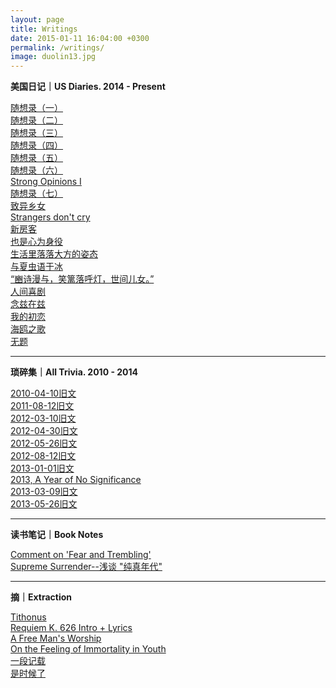 ```yaml
---
layout: page
title: Writings
date: 2015-01-11 16:04:00 +0300
permalink: /writings/
image: duolin13.jpg
---
```

**美国日记｜US Diaries.   2014 - Present**

[随想录（一）](https://wang-axiom.com/writings34)   
[随想录（二）](https://wang-axiom.com/writings22)   
[随想录（三）](https://wang-axiom.com/writings24)   
[随想录（四）](https://wang-axiom.com/writings25)   
[随想录（五）](https://wang-axiom.com/writings35)  
[随想录（六）](https://wang-axiom.com/writings27)   
[Strong Opinions I](https://wang-axiom.com/writings31)   
[随想录（七）](https://wang-axiom.com/writings29)   
[致异乡女](https://wang-axiom.com/writings11)  
[Strangers don't cry](https://wang-axiom.com/writings12)  
[新房客](https://wang-axiom.com/writings13)  
[也是心为身役](https://wang-axiom.com/writings14)  
[生活里落落大方的姿态](https://wang-axiom.com/writings15)  
[与夏虫语于冰](https://wang-axiom.com/writings16)  
[“豳诗漫与，笑篱落呼灯，世间儿女。”](https://wang-axiom.com/writings18)   
[人间喜剧](https://wang-axiom.com/writings19)   
[念兹在兹](https://wang-axiom.com/writings20)   
[我的初恋](https://wang-axiom.com/writings36)     
[海鸥之歌](https://wang-axiom.com/writings37)     
[无题](https://wang-axiom.com/writings39)     



****

**琐碎集｜All Trivia.   2010 - 2014**

[2010-04-10旧文](https://wang-axiom.com/writings01)  
[2011-08-12旧文](https://wang-axiom.com/writings02)  
[2012-03-10旧文](https://wang-axiom.com/writings03)  
[2012-04-30旧文](https://wang-axiom.com/writings04)  
[2012-05-26旧文](https://wang-axiom.com/writings05)    
[2012-08-12旧文](https://wang-axiom.com/writings06)  
[2013-01-01旧文](https://wang-axiom.com/writings07)  
[2013, A Year of No Significance ](https://wang-axiom.com/writings08)  
[2013-03-09旧文](https://wang-axiom.com/writings09)   
[2013-05-26旧文](https://wang-axiom.com/writings10)   

****

**读书笔记｜Book Notes**

[Comment on 'Fear and Trembling'](https://wang-axiom.com/writings32)   
[Supreme Surrender--浅谈 "纯真年代"](https://wang-axiom.com/writings33)    

****

**摘｜Extraction**

[Tithonus](https://wang-axiom.com/writings30)    
[Requiem K. 626 Intro + Lyrics](https://wang-axiom.com/writings28)  
[A Free Man's Worship](https://wang-axiom.com/writings17)   
[On the Feeling of Immortality in Youth](https://wang-axiom.com/writings23)   
[一段记载](https://wang-axiom.com/writings36)  
[是时候了](https://wang-axiom.com/writings38)